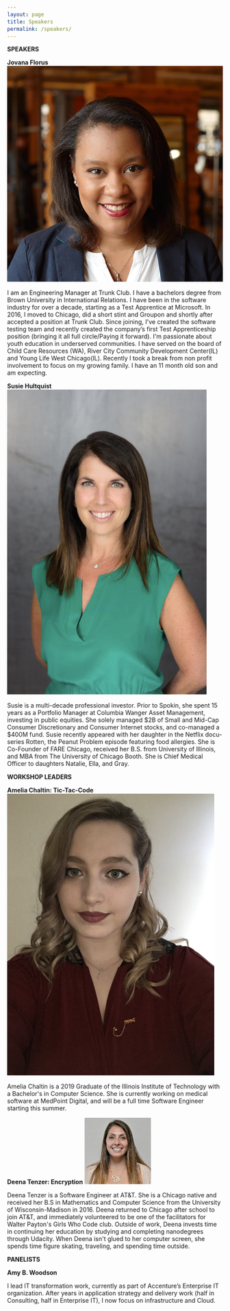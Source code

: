 ```yaml
---
layout: page
title: Speakers
permalink: /speakers/
---
```

**SPEAKERS**  

**Jovana Florus**
![](/assets/florus.jpg)

I am an Engineering Manager at Trunk Club. I have a bachelors degree from Brown University in International Relations. I have been in the software industry for over a decade, starting as a Test  Apprentice at Microsoft.  In 2016, I moved to Chicago,  did a short stint and Groupon and shortly after accepted a position at Trunk Club. Since joining, I've created the software testing team and recently created the company’s first Test Apprenticeship position (bringing it all full circle/Paying it forward). I'm passionate about youth education in underserved communities. I have served on the board of Child Care Resources (WA), River City Community Development Center(IL) and Young Life West Chicago(IL). Recently I took a break from non profit involvement to focus on my growing family. I have an 11 month old son and am expecting.

**Susie Hultquist**
![](/assets/susie.png)

Susie is a multi-decade professional investor. Prior to Spokin, she spent 15 years as a Portfolio Manager at Columbia Wanger Asset Management, investing in public equities. She solely managed $2B of Small and Mid-Cap Consumer Discretionary and Consumer Internet stocks, and co-managed a $400M fund.
Susie recently appeared with her daughter in the Netflix docu-series Rotten, the Peanut Problem episode featuring food allergies. She is Co-Founder of FARE Chicago, received her B.S. from University of Illinois, and MBA from The University of Chicago Booth. She is Chief Medical Officer to daughters Natalie, Ella, and Gray.

**WORKSHOP LEADERS**  

**Amelia Chaltin: Tic-Tac-Code**
![](/assets/amelia.png)

Amelia Chaltin is a 2019 Graduate of the Illinois Institute of Technology with a Bachelor's in Computer Science. She is currently working on medical software at MedPoint Digital, and will be a full time Software Engineer starting this summer.

**Deena Tenzer: Encryption**
![](/assets/deena.jpg)

Deena Tenzer is a Software Engineer at AT&T. She is a Chicago native and received her B.S in Mathematics and Computer Science from the University of Wisconsin-Madison in 2016. Deena returned to Chicago after school to join AT&T, and immediately volunteered to be one of the facilitators for Walter Payton's Girls Who Code club. Outside of work, Deena invests time in continuing her education by studying and completing nanodegrees through Udacity. When Deena isn't glued to her computer screen, she spends time figure skating, traveling, and spending time outside.

**PANELISTS**

**Amy B. Woodson**

I lead IT transformation work, currently as part of Accenture’s Enterprise IT organization. After years in application strategy and delivery work (half in Consulting, half in Enterprise IT), I now focus on infrastructure and Cloud.
